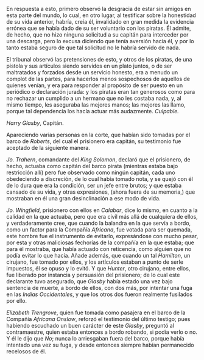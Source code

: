 En respuesta a esto, primero observó la desgracia de estar sin amigos en esta parte del mundo, lo cual, en otro lugar, al testificar sobre la honestidad de su vida anterior, habría, creía él, invalidado en gran medida la evidencia errónea que se había dado de su ser voluntario con los piratas. Él admite, de hecho, que no hizo ninguna solicitud a su capitán para interceder por una descarga, pero lo excusa diciendo que tenía aversión hacia él, y por lo tanto estaba seguro de que tal solicitud no le habría servido de nada.

El tribunal observó las pretensiones de esto, y otros de los piratas, de una pistola y sus artículos siendo servidos en un plato juntos, o de ser maltratados y forzados desde un servicio honesto, era a menudo un complot de las partes, para hacerlos menos sospechosos de aquellos de quienes venían, y era para responder al propósito de ser puesto en un periódico o declaración jurada: y los piratas eran tan generosos como para no rechazar un cumplido a un hermano que no les costaba nada, y, al mismo tiempo, les aseguraba las mejores manos; las mejores las llamo, porque tal dependencia los hacía actuar más audazmente. *Culpable.*

*Harry Glasby*, Capitán.

Apareciendo varias personas en la corte, que habían sido tomadas por el barco de *Roberts*, del cual el prisionero era capitán, su testimonio fue aceptado de la siguiente manera.

*Jo. Trahern*, comandante del *King Solomon*, declaró que el prisionero, de hecho, actuaba como capitán del barco pirata (mientras estaba bajo restricción allí) pero fue observado como ningún capitán, cada uno obedeciendo a discreción, de lo cual había tomado nota, y se quejó con él de lo dura que era la condición, ser un jefe entre brutos; y que estaba cansado de su vida, y otras expresiones, (ahora fuera de su memoria,) que mostraban en él una gran desinclinación a ese modo de vida.

*Jo. Wingfield*, prisionero con ellos en *Calabar*, dice lo mismo, en cuanto a la calidad en la que actuaba, pero que era civil más allá de cualquiera de ellos, y verdaderamente cree, que cuando la balandra en la que servía a bordo, como un factor para la Compañía *Africana*, fue votada para ser quemada, este hombre fue el instrumento de evitarlo, expresándose con mucho pesar, por esta y otras maliciosas fechorías de la compañía en la que estaba; que para él mostraba, que había actuado con reticencia, como alguien que no podía evitar lo que hacía. Añade además, que cuando un tal *Hamilton*, un cirujano, fue tomado por ellos, y los artículos estaban a punto de serle impuestos, él se opuso y lo evitó. Y que *Hunter*, otro cirujano, entre ellos, fue liberado por instancia y persuasión del prisionero; de lo cual este declarante tuvo asegurado, que *Glasby* había estado una vez bajo sentencia de muerte, a bordo de ellos, con dos más, por intentar una fuga en las *Indias Occidentales*, y que los otros dos fueron realmente fusilados por ello.

*Elizabeth Trengrove*, quien fue tomada como pasajera en el barco de la Compañía *Africana* *Onslow*, reforzó el testimonio del último testigo; pues habiendo escuchado un buen carácter de este *Glasby*, preguntó al contramaestre, quien estaba entonces a bordo robando, si podía verlo o no. Y él le dijo que *No*; nunca lo arriesgaban fuera del barco, porque había intentado una vez su fuga, y desde entonces siempre habían permanecido recelosos de él.